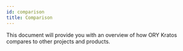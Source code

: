 ```yaml
---
id: comparison
title: Comparison
---
```


This document will provide you with an overview of how ORY Kratos compares to other projects and products.

<!--

## Avoiding OAuth2 and OpenID Connect

## Comparison

In this section we compare security practices with other systems. Please be
aware that this is not a complete list and that we might have missed things
others have implemented that make their systems more secure. Feel free to extend
this list or create an issue if you feel we can improve on of our security
components.

### Okta for Developers

#### OAuth2 and OpenID Connect

Okta exclusively uses OAuth2 and OpenID Connect as the only mechanism to
retrieve credentials. For more details check section
[Avoiding OAuth2 and OpenID Connect](#avoiding-oauth2-openid-connect) above.

#### Password Policy

_This needs to be confirmed_ - I believe Okta does not use HIBP to verify if
passwords have been leaked or not? Their password policy allows (in regular
Okta):

- Password complexity: Bad - see NIST guidelines
- Password expiration: Bad - see NIST guidelines
- Password minimum age: Bad - see nist guidelines

Okta developers:
https://developer.okta.com/docs/reference/api/policy/#password-policy

#### Password reset using security questions

Okta for developers uses
["security questions"](https://devforum.okta.com/t/forgot-password-flow-is-it-possible-to-skip-security-question/4928/1)
for password reset flows. Disabling this feature requires (in April 2019)
enabling a hidden feature flag through Okta Support and deselecting a box in the
Admin UI.

NIST deems security question unacceptable for proof of authentication:

> Knowledge-based authentication, where the claimant is prompted to answer
> questions that are presumably known only by the claimant, also does not
> constitute an acceptable secret for digital authentication.
>
> https://pages.nist.gov/800-63-FAQ/#q-b15

Security questions have been used in high-profile dataleaks including the
[iCloud leaks of celebrety fotos (aka "The Fappening")](https://en.wikipedia.org/wiki/ICloud_leaks_of_celebrity_photos).

### Auth0

#### OAuth2 and OpenID Connect

Okta exclusively uses OAuth2 and OpenID Connect as the only mechanism to
retrieve credentials. For more details check section
[Avoiding OAuth2 and OpenID Connect](#avoiding-oauth2-openid-connect) above.

#### Account linking and updating credentials

Auth0 supports [account linking](https://auth0.com/docs/link-accounts) which was
[recently updated (Nov 2019)](https://auth0.com/docs/migrations/guides/account-linking)
because the API accepted ID Tokens (proof of Authentication) as proof of
Authorization (_why god why?_).

One major issue with Auth0's implementation is that no immediate proof of
authentication is required. This is problematic as highlighted in the Stack
Overflow discussion
[Why do we ask for a user's existing password when changing their password?](https://security.stackexchange.com/questions/24291/why-do-we-ask-for-a-users-existing-password-when-changing-their-password):

> If a user leaves their computer unattended for a few minutes (while logged
> in), we don't want someone else to be able to walk by and quickly change their
> password. For one thing, this would allow the attacker to change the
> associated email address, too, and now the legitimate owner is never getting
> his/her account back.

Google Account, GitHub, and others always require to verify that you're you by
requesting another sign in before revealing the, for example, "Change my
password" UI.

While Auth0 requires a "confirm password" field, they do not have a similar
mechanism for linking additional credentials such as another Google account.
This is obviously problematic because:

> If a user leaves their computer unattended for a few minutes (while logged
> in), we don't want someone else to be able to walk by and quickly use **their
> personal Facebook as a legitimate proof of authentication by "linking" the
> accounts**.

ORY Kratos however **always requires proof of authentication with proof of
(implicit) intent** by requiring the identity to confirm they are still the ones
in front of the screen. By asking the identity to login in again for the sole
purpose of changing the password, both intent and authenticity of the request
are confirmed.

--!>